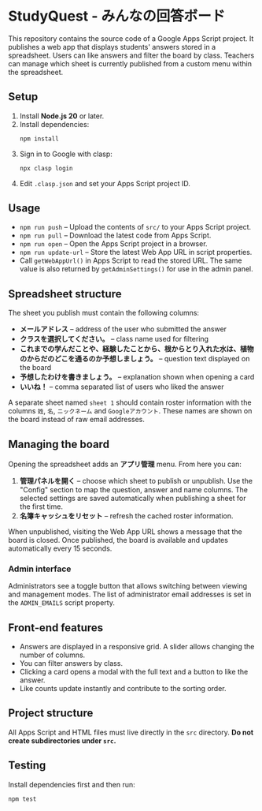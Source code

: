 # StudyQuest - みんなの回答ボード

This repository contains the source code of a Google Apps Script project. It publishes a web app that displays students' answers stored in a spreadsheet. Users can like answers and filter the board by class. Teachers can manage which sheet is currently published from a custom menu within the spreadsheet.

## Setup

1. Install **Node.js 20** or later.
2. Install dependencies:
   ```bash
   npm install
   ```
3. Sign in to Google with clasp:
   ```bash
   npx clasp login
   ```
4. Edit `.clasp.json` and set your Apps Script project ID.

## Usage

- `npm run push` – Upload the contents of `src/` to your Apps Script project.
- `npm run pull` – Download the latest code from Apps Script.
- `npm run open` – Open the Apps Script project in a browser.
- `npm run update-url` – Store the latest Web App URL in script properties.
- Call `getWebAppUrl()` in Apps Script to read the stored URL. The same value is
  also returned by `getAdminSettings()` for use in the admin panel.

## Spreadsheet structure

The sheet you publish must contain the following columns:

- **メールアドレス** – address of the user who submitted the answer
- **クラスを選択してください。** – class name used for filtering
- **これまでの学んだことや、経験したことから、根からとり入れた水は、植物のからだのどこを通るのか予想しましょう。** – question text displayed on the board
- **予想したわけを書きましょう。** – explanation shown when opening a card
- **いいね！** – comma separated list of users who liked the answer

A separate sheet named `sheet 1` should contain roster information with the columns `姓`, `名`, `ニックネーム` and `Googleアカウント`. These names are shown on the board instead of raw email addresses.

## Managing the board

Opening the spreadsheet adds an **アプリ管理** menu. From here you can:

1. **管理パネルを開く** – choose which sheet to publish or unpublish.
   Use the "Config" section to map the question, answer and name columns. The
   selected settings are saved automatically when publishing a sheet for the
   first time.
2. **名簿キャッシュをリセット** – refresh the cached roster information.

When unpublished, visiting the Web App URL shows a message that the board is closed. Once published, the board is available and updates automatically every 15 seconds.

### Admin interface

Administrators see a toggle button that allows switching between viewing and management modes. The list of administrator email addresses is set in the `ADMIN_EMAILS` script property.

## Front‑end features

- Answers are displayed in a responsive grid. A slider allows changing the number of columns.
- You can filter answers by class.
- Clicking a card opens a modal with the full text and a button to like the answer.
- Like counts update instantly and contribute to the sorting order.

## Project structure

All Apps Script and HTML files must live directly in the `src` directory. **Do not create subdirectories under `src`.**

## Testing

Install dependencies first and then run:
```bash
npm test
```

